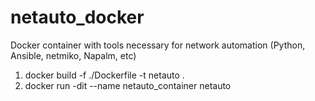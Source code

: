 # netauto_docker
Docker container with tools necessary for network automation (Python, Ansible, netmiko, Napalm, etc) 

1. docker build -f ./Dockerfile -t netauto .
2. docker run -dit --name netauto_container netauto
